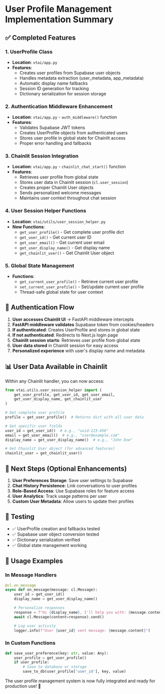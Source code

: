 # User Profile Management Implementation Summary

## ✅ Completed Features

### 1. **UserProfile Class**

- **Location**: `vtai/app.py`
- **Features**:
  - Creates user profiles from Supabase user objects
  - Handles metadata extraction (user_metadata, app_metadata)
  - Automatic display name fallbacks
  - Session ID generation for tracking
  - Dictionary serialization for session storage

### 2. **Authentication Middleware Enhancement**

- **Location**: `vtai/app.py` - `auth_middleware()` function
- **Features**:
  - Validates Supabase JWT tokens
  - Creates UserProfile objects from authenticated users
  - Stores user profile in global state for Chainlit access
  - Proper error handling and fallbacks

### 3. **Chainlit Session Integration**

- **Location**: `vtai/app.py` - `chainlit_chat_start()` function
- **Features**:
  - Retrieves user profile from global state
  - Stores user data in Chainlit session (`cl.user_session`)
  - Creates proper Chainlit User objects
  - Sends personalized welcome messages
  - Maintains user context throughout chat session

### 4. **User Session Helper Functions**

- **Location**: `vtai/utils/user_session_helper.py`
- **New Functions**:
  - `get_user_profile()` - Get complete user profile dict
  - `get_user_id()` - Get current user ID
  - `get_user_email()` - Get current user email
  - `get_user_display_name()` - Get display name
  - `get_chainlit_user()` - Get Chainlit User object

### 5. **Global State Management**

- **Functions**:
  - `get_current_user_profile()` - Retrieve current user profile
  - `set_current_user_profile()` - Set/update current user profile
  - Thread-safe global state for user context

## 🔄 Authentication Flow

1. **User accesses Chainlit UI** → FastAPI middleware intercepts
2. **FastAPI middleware validates** Supabase token from cookies/headers
3. **If authenticated**: Creates UserProfile and stores in global state
4. **If not authenticated**: Redirects to Next.js login page
5. **Chainlit session starts**: Retrieves user profile from global state
6. **User data stored** in Chainlit session for easy access
7. **Personalized experience** with user's display name and metadata

## 📊 User Data Available in Chainlit

Within any Chainlit handler, you can now access:

```python
from vtai.utils.user_session_helper import (
    get_user_profile, get_user_id, get_user_email,
    get_user_display_name, get_chainlit_user
)

# Get complete user profile
profile = get_user_profile()  # Returns dict with all user data

# Get specific user fields
user_id = get_user_id()  # e.g., "uuid-123-456"
email = get_user_email()  # e.g., "user@example.com"
display_name = get_user_display_name()  # e.g., "John Doe"

# Get Chainlit User object (for advanced features)
chainlit_user = get_chainlit_user()
```

## 🎯 Next Steps (Optional Enhancements)

1. **User Preferences Storage**: Save user settings to Supabase
2. **Chat History Persistence**: Link conversations to user profiles
3. **Role-Based Access**: Use Supabase roles for feature access
4. **User Analytics**: Track usage patterns per user
5. **Custom User Metadata**: Allow users to update their profiles

## 🔧 Testing

- ✅ UserProfile creation and fallbacks tested
- ✅ Supabase user object conversion tested
- ✅ Dictionary serialization verified
- ✅ Global state management working

## 📝 Usage Examples

### In Message Handlers

```python
@cl.on_message
async def on_message(message: cl.Message):
    user_id = get_user_id()
    display_name = get_user_display_name()

    # Personalize responses
    response = f"Hi {display_name}, I'll help you with: {message.content}"
    await cl.Message(content=response).send()

    # Log user activity
    logger.info(f"User {user_id} sent message: {message.content}")
```

### In Custom Functions

```python
def save_user_preference(key: str, value: Any):
    user_profile = get_user_profile()
    if user_profile:
        # Save to database or storage
        save_to_db(user_profile['user_id'], key, value)
```

The user profile management system is now fully integrated and ready for production use! 🚀
